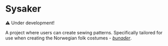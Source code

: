 # Sysaker

⚠️ Under development!

A project where users can create sewing patterns. Specifically tailored for use when creating the Norwegian folk costumes - [_bunader_](https://en.wikipedia.org/wiki/Bunad).
